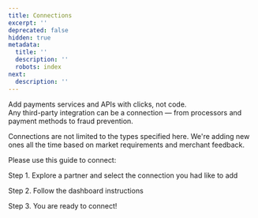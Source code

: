 ```yaml
---
title: Connections
excerpt: ''
deprecated: false
hidden: true
metadata:
  title: ''
  description: ''
  robots: index
next:
  description: ''
---
```

Add payments services and APIs with clicks, not code.\
Any third-party integration can be a connection — from processors and payment methods to fraud prevention.

Connections are not limited to the types specified here. We're adding new ones all the time based on market requirements and merchant feedback.

Please use this guide to connect:

Step 1. Explore a partner and select the connection you had like to add

Step 2. Follow the dashboard instructions

Step 3. You are ready to connect!
